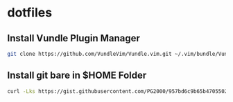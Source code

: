 # dotfiles


## Install Vundle Plugin Manager
```sh
git clone https://github.com/VundleVim/Vundle.vim.git ~/.vim/bundle/Vundle.vim
```

## Install git bare in $HOME Folder
```sh
curl -Lks https://gist.githubusercontent.com/PG2000/957bd6c9b65b47055022899fe40570ba/raw/05842859f889912f973f5cbd42383f3df0ce5bd6/cfg-init | /bin/zsh
```
